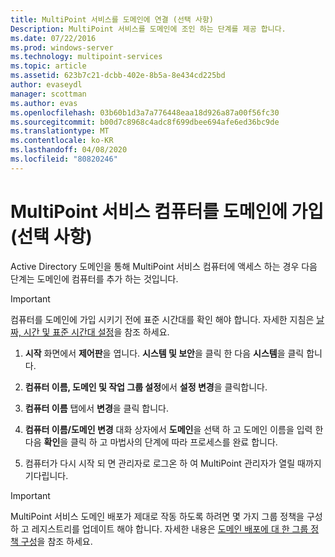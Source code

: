 ```yaml
---
title: MultiPoint 서비스를 도메인에 연결 (선택 사항)
Description: MultiPoint 서비스를 도메인에 조인 하는 단계를 제공 합니다.
ms.date: 07/22/2016
ms.prod: windows-server
ms.technology: multipoint-services
ms.topic: article
ms.assetid: 623b7c21-dcbb-402e-8b5a-8e434cd225bd
author: evaseydl
manager: scottman
ms.author: evas
ms.openlocfilehash: 03b60b1d3a7a776448eaa18d926a87a00f56fc30
ms.sourcegitcommit: b00d7c8968c4adc8f699dbee694afe6ed36bc9de
ms.translationtype: MT
ms.contentlocale: ko-KR
ms.lasthandoff: 04/08/2020
ms.locfileid: "80820246"
---
```

# <a name="join-the-multipoint-services-computer-to-a-domain-optional"></a>MultiPoint 서비스 컴퓨터를 도메인에 가입 (선택 사항)
Active Directory 도메인을 통해 MultiPoint 서비스 컴퓨터에 액세스 하는 경우 다음 단계는 도메인에 컴퓨터를 추가 하는 것입니다.  
  
> [!IMPORTANT]  
> 컴퓨터를 도메인에 가입 시키기 전에 표준 시간대를 확인 해야 합니다. 자세한 지침은 [날짜, 시간 및 표준 시간대 설정](Set-the-date--time--and-time-zone.md)을 참조 하세요.  
   
1.  **시작** 화면에서 **제어판**을 엽니다. **시스템 및 보안**을 클릭 한 다음 **시스템**을 클릭 합니다.  
  
2.  **컴퓨터 이름, 도메인 및 작업 그룹 설정**에서 **설정 변경**을 클릭합니다.  
  
3.  **컴퓨터 이름** 탭에서 **변경**을 클릭 합니다.  
  
4.  **컴퓨터 이름/도메인 변경** 대화 상자에서 **도메인**을 선택 하 고 도메인 이름을 입력 한 다음 **확인**을 클릭 하 고 마법사의 단계에 따라 프로세스를 완료 합니다.  
  
5.  컴퓨터가 다시 시작 되 면 관리자로 로그온 하 여 MultiPoint 관리자가 열릴 때까지 기다립니다.  
  
> [!IMPORTANT]  
> MultiPoint 서비스 도메인 배포가 제대로 작동 하도록 하려면 몇 가지 그룹 정책을 구성 하 고 레지스트리를 업데이트 해야 합니다. 자세한 내용은 [도메인 배포에 대 한 그룹 정책 구성](https://technet.microsoft.com/library/dn265982.aspx)을 참조 하세요.  